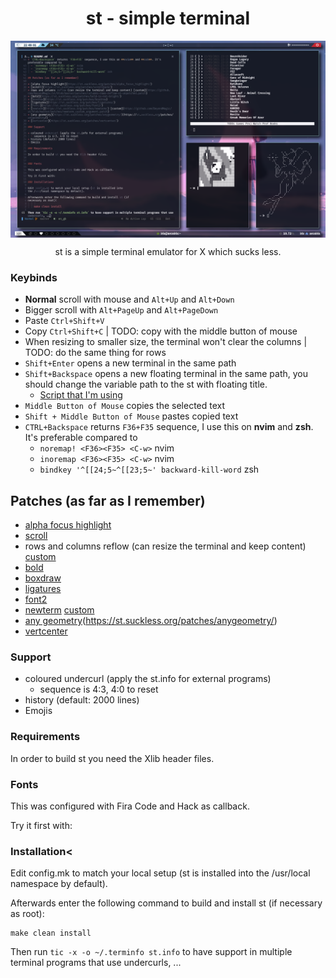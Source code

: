 <h1 align="center">st - simple terminal</h1>

<img align="center" src="/.github/preview.png">

<p align="center">st is a simple terminal emulator for X which sucks less.</p>

### Keybinds

+ **Normal** scroll with mouse and `Alt+Up` and `Alt+Down`
+ Bigger scroll with `Alt+PageUp` and `Alt+PageDown`
+ Paste `Ctrl+Shift+V`
+ Copy `Ctrl+Shift+C` | TODO: copy with the middle button of mouse
+ When resizing to smaller size, the terminal won't clear the columns | TODO: do the same thing for rows
+ `Shift+Enter` opens a new terminal in the same path
+ `Shift+Backspace` opens a new floating terminal in the same path, you should change the variable path to the st with floating title.
	- [Script that I'm using](https://github.com/BeyondMagic/scripts/blob/master/terminal/st)
+ `Middle Button of Mouse` copies the selected text
+ `Shift + Middle Button of Mouse` pastes copied text
+ `CTRL+Backspace` returns `F36+F35` sequence, I use this on **nvim** and **zsh**. It's preferable compared to 
	- `noremap! <F36><F35> <C-w>` nvim
	- `inoremap <F36><F35> <C-w>` nvim
	- `bindkey '^[[24;5~^[[23;5~' backward-kill-word` zsh

## Patches (as far as I remember)

+ [alpha focus highlight](https://st.suckless.org/patches/alpha_focus_highlight/)
+ [scroll](https://st.suckless.org/patches/scrollback/)
+ rows and columns reflow (can resize the terminal and keep content) [custom](https://github.com/BeyondMagic/st/blob/master/patches/columns-rows-reflow-st-unpatched.patch)
+ [bold](https://st.suckless.org/patches/bold-is-not-bright/)
+ [boxdraw](https://st.suckless.org/patches/boxdraw)
+ [ligatures](https://st.suckless.org/patches/ligatures/)
+ [font2](https://st.suckless.org/patches/font2/)
+ [newterm](https://st.suckless.org/patches/newterm/) [custom](https://github.com/BeyondMagic/st/blob/master/patches/newterm_custom_argument.patch)
+ [any geometry](https://st.suckless.org/patches/anygeometry/)(https://st.suckless.org/patches/anygeometry/)
+ [vertcenter](https://st.suckless.org/patches/vertcenter/)

### Support

+ coloured undercurl (apply the st.info for external programs)
	- sequence is 4:3, 4:0 to reset
+ history (default: 2000 lines)
+ Emojis 

### Requirements

In order to build st you need the Xlib header files.


### Fonts

This was configured with Fira Code and Hack as callback.

Try it first with:

### Installation<

Edit config.mk to match your local setup (st is installed into
the /usr/local namespace by default).

Afterwards enter the following command to build and install st (if
necessary as root):

    make clean install

Then run `tic -x -o ~/.terminfo st.info` to have support in multiple terminal programs that use undercurls, ...
